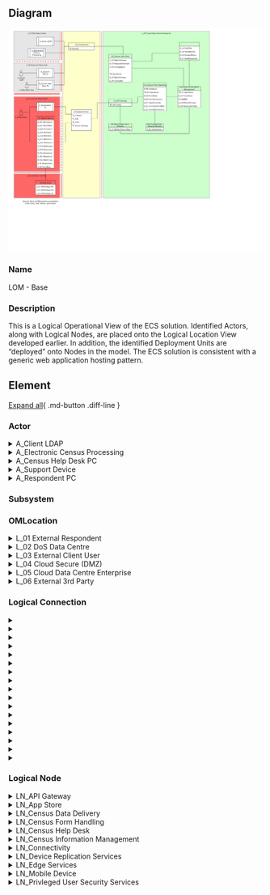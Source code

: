 
## Diagram

![LOM - Base](../img/lomview_S18vZHZqK9FO_r13-bc9lY_BJK24keC9.png)



### Name


LOM - Base


### Description


This is a Logical Operational View of the ECS solution. Identified Actors, along with Logical Nodes, are placed onto the Logical Location View developed earlier. In addition, the identified Deployment Units are “deployed” onto Nodes in the model. The ECS solution is consistent with a generic web application hosting pattern.


## Element

[Expand all](#){ .md-button .diff-line }


### Actor


    

<details markdown=1>
<summary markdown="span">A_Client LDAP</summary>

<table>
    <caption></caption>
    <thead>
        <tr>
            <th></th>
            <th></th>
        </tr>
    </thead>
    <tr>
        <td> <strong>Name</strong> </td>
        <td>A_Client LDAP</td>
    </tr>
    <tr>
        <td> <strong>Description</strong> </td>
        <td></td>
    </tr>
    <tr>
        <td> <strong>Type</strong> </td>
        <td>IT System</td>
    </tr>
    <tr>
        <td> <strong>Generic Group</strong> </td>
<td>
        
</td>
    </tr>
</table>


</details>


    

<details markdown=1>
<summary markdown="span">A_Electronic Census Processing</summary>

<table>
    <caption></caption>
    <thead>
        <tr>
            <th></th>
            <th></th>
        </tr>
    </thead>
    <tr>
        <td> <strong>Name</strong> </td>
        <td>A_Electronic Census Processing</td>
    </tr>
    <tr>
        <td> <strong>Description</strong> </td>
        <td></td>
    </tr>
    <tr>
        <td> <strong>Type</strong> </td>
        <td>IT System</td>
    </tr>
    <tr>
        <td> <strong>Generic Group</strong> </td>
<td>
        
</td>
    </tr>
</table>


</details>


    

<details markdown=1>
<summary markdown="span">A_Census Help Desk PC</summary>

<table>
    <caption></caption>
    <thead>
        <tr>
            <th></th>
            <th></th>
        </tr>
    </thead>
    <tr>
        <td> <strong>Name</strong> </td>
        <td>A_Census Help Desk PC</td>
    </tr>
    <tr>
        <td> <strong>Description</strong> </td>
        <td></td>
    </tr>
    <tr>
        <td> <strong>Type</strong> </td>
        <td>IT System</td>
    </tr>
    <tr>
        <td> <strong>Generic Group</strong> </td>
<td>
        
</td>
    </tr>
</table>


</details>


    

<details markdown=1>
<summary markdown="span">A_Support Device</summary>

<table>
    <caption></caption>
    <thead>
        <tr>
            <th></th>
            <th></th>
        </tr>
    </thead>
    <tr>
        <td> <strong>Name</strong> </td>
        <td>A_Support Device</td>
    </tr>
    <tr>
        <td> <strong>Description</strong> </td>
        <td>PC or mobile device used by help desk support person.  They are using the system via a browser, so no software to be deployed.

The browser accessed user interface - must meet the accessibility requirements including operation with JavaScript disabled and support for screen readers. ECS application running on the server generates all HTML pages displayed to the respondent and performs all field validation, business rule and mandatory question checks, and subsequent processing. The browser performs the pure presentation layer function, and thus every individual page transition requires interaction with the server.</td>
    </tr>
    <tr>
        <td> <strong>Type</strong> </td>
        <td>IT System</td>
    </tr>
    <tr>
        <td> <strong>Generic Group</strong> </td>
<td>
        
</td>
    </tr>
</table>


</details>


    

<details markdown=1>
<summary markdown="span">A_Respondent PC</summary>

<table>
    <caption></caption>
    <thead>
        <tr>
            <th></th>
            <th></th>
        </tr>
    </thead>
    <tr>
        <td> <strong>Name</strong> </td>
        <td>A_Respondent PC</td>
    </tr>
    <tr>
        <td> <strong>Description</strong> </td>
        <td>PC used by census respondent, in this case using a browser to access the centralized version of the application.</td>
    </tr>
    <tr>
        <td> <strong>Type</strong> </td>
        <td>IT System</td>
    </tr>
    <tr>
        <td> <strong>Generic Group</strong> </td>
<td>
        
</td>
    </tr>
</table>


</details>


    




### Subsystem





### OMLocation


    

<details markdown=1>
<summary markdown="span">L_01 External Respondent</summary>

<table>
    <caption></caption>
    <thead>
        <tr>
            <th></th>
            <th></th>
        </tr>
    </thead>
    <tr>
        <td> <strong>Name</strong> </td>
        <td>L_01 External Respondent</td>
    </tr>
    <tr>
        <td> <strong>Description</strong> </td>
        <td>L_External Respondent

Cardinality = 10,000,000</td>
    </tr>
</table>


</details>


    

<details markdown=1>
<summary markdown="span">L_02 DoS Data Centre</summary>

<table>
    <caption></caption>
    <thead>
        <tr>
            <th></th>
            <th></th>
        </tr>
    </thead>
    <tr>
        <td> <strong>Name</strong> </td>
        <td>L_02 DoS Data Centre</td>
    </tr>
    <tr>
        <td> <strong>Description</strong> </td>
        <td>L_External Client Data Centre

Cardinality = 1</td>
    </tr>
</table>


</details>


    

<details markdown=1>
<summary markdown="span">L_03 External Client User</summary>

<table>
    <caption></caption>
    <thead>
        <tr>
            <th></th>
            <th></th>
        </tr>
    </thead>
    <tr>
        <td> <strong>Name</strong> </td>
        <td>L_03 External Client User</td>
    </tr>
    <tr>
        <td> <strong>Description</strong> </td>
        <td>L_External Client User

Cardinality = 1</td>
    </tr>
</table>


</details>


    

<details markdown=1>
<summary markdown="span">L_04 Cloud Secure (DMZ)</summary>

<table>
    <caption></caption>
    <thead>
        <tr>
            <th></th>
            <th></th>
        </tr>
    </thead>
    <tr>
        <td> <strong>Name</strong> </td>
        <td>L_04 Cloud Secure (DMZ)</td>
    </tr>
    <tr>
        <td> <strong>Description</strong> </td>
        <td>L_Cloud Secure (DMZ)

Cardinality = 1</td>
    </tr>
</table>


</details>


    

<details markdown=1>
<summary markdown="span">L_05 Cloud Data Centre Enterprise</summary>

<table>
    <caption></caption>
    <thead>
        <tr>
            <th></th>
            <th></th>
        </tr>
    </thead>
    <tr>
        <td> <strong>Name</strong> </td>
        <td>L_05 Cloud Data Centre Enterprise</td>
    </tr>
    <tr>
        <td> <strong>Description</strong> </td>
        <td>L_Cloud Data Centre Enterprise

Cardinality = 1</td>
    </tr>
</table>


</details>


    

<details markdown=1>
<summary markdown="span">L_06 External 3rd Party</summary>

<table>
    <caption></caption>
    <thead>
        <tr>
            <th></th>
            <th></th>
        </tr>
    </thead>
    <tr>
        <td> <strong>Name</strong> </td>
        <td>L_06 External 3rd Party</td>
    </tr>
    <tr>
        <td> <strong>Description</strong> </td>
        <td>L_External 3rd Party

Cardinality = 3</td>
    </tr>
</table>


</details>


    




### Logical Connection


    

<details markdown=1>
<summary markdown="span"></summary>

<table>
    <caption></caption>
    <thead>
        <tr>
            <th></th>
            <th></th>
        </tr>
    </thead>
    <tr>
        <td> <strong>Name</strong> </td>
        <td></td>
    </tr>
    <tr>
        <td> <strong>Description</strong> </td>
        <td></td>
    </tr>
</table>


</details>


    

<details markdown=1>
<summary markdown="span"></summary>

<table>
    <caption></caption>
    <thead>
        <tr>
            <th></th>
            <th></th>
        </tr>
    </thead>
    <tr>
        <td> <strong>Name</strong> </td>
        <td></td>
    </tr>
    <tr>
        <td> <strong>Description</strong> </td>
        <td></td>
    </tr>
</table>


</details>


    

<details markdown=1>
<summary markdown="span"></summary>

<table>
    <caption></caption>
    <thead>
        <tr>
            <th></th>
            <th></th>
        </tr>
    </thead>
    <tr>
        <td> <strong>Name</strong> </td>
        <td></td>
    </tr>
    <tr>
        <td> <strong>Description</strong> </td>
        <td></td>
    </tr>
</table>


</details>


    

<details markdown=1>
<summary markdown="span"></summary>

<table>
    <caption></caption>
    <thead>
        <tr>
            <th></th>
            <th></th>
        </tr>
    </thead>
    <tr>
        <td> <strong>Name</strong> </td>
        <td></td>
    </tr>
    <tr>
        <td> <strong>Description</strong> </td>
        <td></td>
    </tr>
</table>


</details>


    

<details markdown=1>
<summary markdown="span"></summary>

<table>
    <caption></caption>
    <thead>
        <tr>
            <th></th>
            <th></th>
        </tr>
    </thead>
    <tr>
        <td> <strong>Name</strong> </td>
        <td></td>
    </tr>
    <tr>
        <td> <strong>Description</strong> </td>
        <td></td>
    </tr>
</table>


</details>


    

<details markdown=1>
<summary markdown="span"></summary>

<table>
    <caption></caption>
    <thead>
        <tr>
            <th></th>
            <th></th>
        </tr>
    </thead>
    <tr>
        <td> <strong>Name</strong> </td>
        <td></td>
    </tr>
    <tr>
        <td> <strong>Description</strong> </td>
        <td></td>
    </tr>
</table>


</details>


    

<details markdown=1>
<summary markdown="span"></summary>

<table>
    <caption></caption>
    <thead>
        <tr>
            <th></th>
            <th></th>
        </tr>
    </thead>
    <tr>
        <td> <strong>Name</strong> </td>
        <td></td>
    </tr>
    <tr>
        <td> <strong>Description</strong> </td>
        <td></td>
    </tr>
</table>


</details>


    

<details markdown=1>
<summary markdown="span"></summary>

<table>
    <caption></caption>
    <thead>
        <tr>
            <th></th>
            <th></th>
        </tr>
    </thead>
    <tr>
        <td> <strong>Name</strong> </td>
        <td></td>
    </tr>
    <tr>
        <td> <strong>Description</strong> </td>
        <td></td>
    </tr>
</table>


</details>


    

<details markdown=1>
<summary markdown="span"></summary>

<table>
    <caption></caption>
    <thead>
        <tr>
            <th></th>
            <th></th>
        </tr>
    </thead>
    <tr>
        <td> <strong>Name</strong> </td>
        <td></td>
    </tr>
    <tr>
        <td> <strong>Description</strong> </td>
        <td></td>
    </tr>
</table>


</details>


    

<details markdown=1>
<summary markdown="span"></summary>

<table>
    <caption></caption>
    <thead>
        <tr>
            <th></th>
            <th></th>
        </tr>
    </thead>
    <tr>
        <td> <strong>Name</strong> </td>
        <td></td>
    </tr>
    <tr>
        <td> <strong>Description</strong> </td>
        <td></td>
    </tr>
</table>


</details>


    

<details markdown=1>
<summary markdown="span"></summary>

<table>
    <caption></caption>
    <thead>
        <tr>
            <th></th>
            <th></th>
        </tr>
    </thead>
    <tr>
        <td> <strong>Name</strong> </td>
        <td></td>
    </tr>
    <tr>
        <td> <strong>Description</strong> </td>
        <td></td>
    </tr>
</table>


</details>


    

<details markdown=1>
<summary markdown="span"></summary>

<table>
    <caption></caption>
    <thead>
        <tr>
            <th></th>
            <th></th>
        </tr>
    </thead>
    <tr>
        <td> <strong>Name</strong> </td>
        <td></td>
    </tr>
    <tr>
        <td> <strong>Description</strong> </td>
        <td></td>
    </tr>
</table>


</details>


    

<details markdown=1>
<summary markdown="span"></summary>

<table>
    <caption></caption>
    <thead>
        <tr>
            <th></th>
            <th></th>
        </tr>
    </thead>
    <tr>
        <td> <strong>Name</strong> </td>
        <td></td>
    </tr>
    <tr>
        <td> <strong>Description</strong> </td>
        <td></td>
    </tr>
</table>


</details>


    

<details markdown=1>
<summary markdown="span"></summary>

<table>
    <caption></caption>
    <thead>
        <tr>
            <th></th>
            <th></th>
        </tr>
    </thead>
    <tr>
        <td> <strong>Name</strong> </td>
        <td></td>
    </tr>
    <tr>
        <td> <strong>Description</strong> </td>
        <td></td>
    </tr>
</table>


</details>


    

<details markdown=1>
<summary markdown="span"></summary>

<table>
    <caption></caption>
    <thead>
        <tr>
            <th></th>
            <th></th>
        </tr>
    </thead>
    <tr>
        <td> <strong>Name</strong> </td>
        <td></td>
    </tr>
    <tr>
        <td> <strong>Description</strong> </td>
        <td></td>
    </tr>
</table>


</details>


    

<details markdown=1>
<summary markdown="span"></summary>

<table>
    <caption></caption>
    <thead>
        <tr>
            <th></th>
            <th></th>
        </tr>
    </thead>
    <tr>
        <td> <strong>Name</strong> </td>
        <td></td>
    </tr>
    <tr>
        <td> <strong>Description</strong> </td>
        <td></td>
    </tr>
</table>


</details>


    

<details markdown=1>
<summary markdown="span"></summary>

<table>
    <caption></caption>
    <thead>
        <tr>
            <th></th>
            <th></th>
        </tr>
    </thead>
    <tr>
        <td> <strong>Name</strong> </td>
        <td></td>
    </tr>
    <tr>
        <td> <strong>Description</strong> </td>
        <td></td>
    </tr>
</table>


</details>


    



### Logical Node


    

<details markdown=1>
<summary markdown="span">LN_API Gateway</summary>

<table>
    <caption></caption>
    <thead>
        <tr>
            <th></th>
            <th></th>
        </tr>
    </thead>
    <tr>
        <td> <strong>Name</strong> </td>
        <td>LN_API Gateway</td>
    </tr>
    <tr>
        <td> <strong>Description</strong> </td>
        <td></td>
    </tr>
    <tr>
        <td> <strong>Type</strong> </td>
        <td></td>
    </tr>
    <tr>
        <td> <strong>Primary Capability</strong> </td>
        <td>
            
        </td>
    </tr>
    <tr>
        <td> <strong>Implementation</strong> </td>
        <td>
            
                <div><a href="https://www.ibm.com/cloud/api-connect">IBM API Connect</a></div>
            
        </td>
    </tr>
    <tr>
        <td> <strong>Architectural Decision</strong> </td>
        <td>
            
        </td>
    </tr>
    <tr>
        <td> <strong>Non Functional Requirement</strong> </td>
        <td>
            
        </td>
    </tr>
    <tr>
        <td> <strong>Generic Group</strong> </td>
        <td></td>
    </tr>
    <tr>
        <td> <strong>Sub-level Diagram</strong> </td>
        <td></td>
    </tr>
    <tr>
        <td> <strong>Related Diagrams</strong> </td>
        <td>
            
                <div><a href="../../Logical Operational View/lomview_S18vZHZqK9FO_r13-bc9lY_BJK24keC9">LOM - Base</a></div>
            
                <div><a href="../../Logical Operational View/lomview_SJ4GogkCd_r13-bc9lY_BJK24keC9">LOM Base - new</a></div>
            
                <div><a href="../../Prescribed Operational Model/pomview_ryoKWHbcF9Yd_r13-bc9lY_BJK24keC9">POM - Base</a></div>
            
        </td>
    </tr>
    <tr>
        <td> <strong>Related Elements</strong> </td>
        <td>
            
                <div>PN_Gateway</div>
                
                    
                    <li><a href="../../Prescribed Operational Model/pomview_ryoKWHbcF9Yd_r13-bc9lY_BJK24keC9">POM - Base</a></li>
                    
                
            
                <div>L_05 Cloud Data Centre Enterprise</div>
                
                    
                    <li><a href="../../Logical Operational View/lomview_S18vZHZqK9FO_r13-bc9lY_BJK24keC9">LOM - Base</a></li>
                    
                    <li><a href="../../Logical Operational View/lomview_SJ4GogkCd_r13-bc9lY_BJK24keC9">LOM Base - new</a></li>
                    
                
            
            
                <div>TE_API Access</div>
                
                    
                    <li><div><a href="../../Prescribed Operational Model/pomview_ryoKWHbcF9Yd_r13-bc9lY_BJK24keC9">POM - Base</a></div></li>
                    
                    <li><div><a href="../../Logical Operational View/lomview_S18vZHZqK9FO_r13-bc9lY_BJK24keC9">LOM - Base</a></div></li>
                    
                    <li><div><a href="../../Logical Operational View/lomview_SJ4GogkCd_r13-bc9lY_BJK24keC9">LOM Base - new</a></div></li>
                    
                    <li><div><a href="../../Sequence View/cmdynamicview_rknuMrZcFqKO_r13-bc9lY_BJK24keC9">SD - UC_01 Logon</a></div></li>
                    
                    <li><div><a href="../../Static View/cmstaticview_2VSZD2lD7RK_r13-bc9lY_BJK24keC9">ECS Static View</a></div></li>
                    
                
            
        </td>
    </tr>
</table>


</details>


    

<details markdown=1>
<summary markdown="span">LN_App Store</summary>

<table>
    <caption></caption>
    <thead>
        <tr>
            <th></th>
            <th></th>
        </tr>
    </thead>
    <tr>
        <td> <strong>Name</strong> </td>
        <td>LN_App Store</td>
    </tr>
    <tr>
        <td> <strong>Description</strong> </td>
        <td></td>
    </tr>
    <tr>
        <td> <strong>Type</strong> </td>
        <td></td>
    </tr>
    <tr>
        <td> <strong>Primary Capability</strong> </td>
        <td>
            
        </td>
    </tr>
    <tr>
        <td> <strong>Implementation</strong> </td>
        <td>
            
                <div><a href="">ECS Solution</a></div>
            
                <div><a href="https://www.sqlite.org/index.html">SQLite</a></div>
            
                <div><a href="">Android</a></div>
            
                <div><a href="">IOS</a></div>
            
                <div><a href="">Windows</a></div>
            
                <div><a href="https://developers.google.com/maps/documentation/geolocation/overview">Google Maps API</a></div>
            
        </td>
    </tr>
    <tr>
        <td> <strong>Architectural Decision</strong> </td>
        <td>
            
        </td>
    </tr>
    <tr>
        <td> <strong>Non Functional Requirement</strong> </td>
        <td>
            
        </td>
    </tr>
    <tr>
        <td> <strong>Generic Group</strong> </td>
        <td></td>
    </tr>
    <tr>
        <td> <strong>Sub-level Diagram</strong> </td>
        <td></td>
    </tr>
    <tr>
        <td> <strong>Related Diagrams</strong> </td>
        <td>
            
                <div><a href="../../Logical Operational View/lomview_S18vZHZqK9FO_r13-bc9lY_BJK24keC9">LOM - Base</a></div>
            
                <div><a href="../../Logical Operational View/lomview_SJ4GogkCd_r13-bc9lY_BJK24keC9">LOM Base - new</a></div>
            
        </td>
    </tr>
    <tr>
        <td> <strong>Related Elements</strong> </td>
        <td>
            
                <div>L_06 External 3rd Party</div>
                
                    
                    <li><a href="../../Logical Operational View/lomview_S18vZHZqK9FO_r13-bc9lY_BJK24keC9">LOM - Base</a></li>
                    
                    <li><a href="../../Logical Operational View/lomview_SJ4GogkCd_r13-bc9lY_BJK24keC9">LOM Base - new</a></li>
                    
                
            
            
                <div>I_01b MobileApp (IOS)</div>
                
                    
                    <li><div><a href="../../Logical Operational View/lomview_S18vZHZqK9FO_r13-bc9lY_BJK24keC9">LOM - Base</a></div></li>
                    
                    <li><div><a href="../../Logical Operational View/lomview_SJ4GogkCd_r13-bc9lY_BJK24keC9">LOM Base - new</a></div></li>
                    
                    <li><div><a href="../../Sequence View/cmdynamicview_rknuMrZcFqKO_r13-bc9lY_BJK24keC9">SD - UC_01 Logon</a></div></li>
                    
                    <li><div><a href="../../Static View/cmstaticview_2VSZD2lD7RK_r13-bc9lY_BJK24keC9">ECS Static View</a></div></li>
                    
                
            
                <div>I_01a MobileApp (Android)</div>
                
                    
                    <li><div><a href="../../Logical Operational View/lomview_S18vZHZqK9FO_r13-bc9lY_BJK24keC9">LOM - Base</a></div></li>
                    
                    <li><div><a href="../../Logical Operational View/lomview_SJ4GogkCd_r13-bc9lY_BJK24keC9">LOM Base - new</a></div></li>
                    
                    <li><div><a href="../../Sequence View/cmdynamicview_rknuMrZcFqKO_r13-bc9lY_BJK24keC9">SD - UC_01 Logon</a></div></li>
                    
                    <li><div><a href="../../Static View/cmstaticview_2VSZD2lD7RK_r13-bc9lY_BJK24keC9">ECS Static View</a></div></li>
                    
                
            
                <div>I_01c MobileApp (Windows)</div>
                
                    
                    <li><div><a href="../../Logical Operational View/lomview_S18vZHZqK9FO_r13-bc9lY_BJK24keC9">LOM - Base</a></div></li>
                    
                    <li><div><a href="../../Logical Operational View/lomview_SJ4GogkCd_r13-bc9lY_BJK24keC9">LOM Base - new</a></div></li>
                    
                    <li><div><a href="../../Sequence View/cmdynamicview_rknuMrZcFqKO_r13-bc9lY_BJK24keC9">SD - UC_01 Logon</a></div></li>
                    
                    <li><div><a href="../../Static View/cmstaticview_2VSZD2lD7RK_r13-bc9lY_BJK24keC9">ECS Static View</a></div></li>
                    
                
            
        </td>
    </tr>
</table>


</details>


    

<details markdown=1>
<summary markdown="span">LN_Census Data Delivery</summary>

<table>
    <caption></caption>
    <thead>
        <tr>
            <th></th>
            <th></th>
        </tr>
    </thead>
    <tr>
        <td> <strong>Name</strong> </td>
        <td>LN_Census Data Delivery</td>
    </tr>
    <tr>
        <td> <strong>Description</strong> </td>
        <td></td>
    </tr>
    <tr>
        <td> <strong>Type</strong> </td>
        <td></td>
    </tr>
    <tr>
        <td> <strong>Primary Capability</strong> </td>
        <td>
            
        </td>
    </tr>
    <tr>
        <td> <strong>Implementation</strong> </td>
        <td>
            
        </td>
    </tr>
    <tr>
        <td> <strong>Architectural Decision</strong> </td>
        <td>
            
        </td>
    </tr>
    <tr>
        <td> <strong>Non Functional Requirement</strong> </td>
        <td>
            
        </td>
    </tr>
    <tr>
        <td> <strong>Generic Group</strong> </td>
        <td></td>
    </tr>
    <tr>
        <td> <strong>Sub-level Diagram</strong> </td>
        <td></td>
    </tr>
    <tr>
        <td> <strong>Related Diagrams</strong> </td>
        <td>
            
                <div><a href="../../Logical Operational View/lomview_S18vZHZqK9FO_r13-bc9lY_BJK24keC9">LOM - Base</a></div>
            
                <div><a href="../../Logical Operational View/lomview_SJ4GogkCd_r13-bc9lY_BJK24keC9">LOM Base - new</a></div>
            
                <div><a href="../../Prescribed Operational Model/pomview_ryoKWHbcF9Yd_r13-bc9lY_BJK24keC9">POM - Base</a></div>
            
        </td>
    </tr>
    <tr>
        <td> <strong>Related Elements</strong> </td>
        <td>
            
                <div>PN_Messaging</div>
                
                    
                    <li><a href="../../Prescribed Operational Model/pomview_ryoKWHbcF9Yd_r13-bc9lY_BJK24keC9">POM - Base</a></li>
                    
                
            
                <div>L_05 Cloud Data Centre Enterprise</div>
                
                    
                    <li><a href="../../Logical Operational View/lomview_S18vZHZqK9FO_r13-bc9lY_BJK24keC9">LOM - Base</a></li>
                    
                    <li><a href="../../Logical Operational View/lomview_SJ4GogkCd_r13-bc9lY_BJK24keC9">LOM Base - new</a></li>
                    
                
            
            
                <div>E_17 SendRespondentData</div>
                
                    
                    <li><div><a href="../../Prescribed Operational Model/pomview_ryoKWHbcF9Yd_r13-bc9lY_BJK24keC9">POM - Base</a></div></li>
                    
                    <li><div><a href="../../Logical Operational View/lomview_S18vZHZqK9FO_r13-bc9lY_BJK24keC9">LOM - Base</a></div></li>
                    
                    <li><div><a href="../../Logical Operational View/lomview_SJ4GogkCd_r13-bc9lY_BJK24keC9">LOM Base - new</a></div></li>
                    
                    <li><div><a href="../../Static View/cmstaticview_2VSZD2lD7RK_r13-bc9lY_BJK24keC9">ECS Static View</a></div></li>
                    
                
            
                <div>E_20 ForwardProxy</div>
                
            
                <div>E_18 SendMgtInfo</div>
                
                    
                    <li><div><a href="../../Prescribed Operational Model/pomview_ryoKWHbcF9Yd_r13-bc9lY_BJK24keC9">POM - Base</a></div></li>
                    
                    <li><div><a href="../../Logical Operational View/lomview_S18vZHZqK9FO_r13-bc9lY_BJK24keC9">LOM - Base</a></div></li>
                    
                    <li><div><a href="../../Logical Operational View/lomview_SJ4GogkCd_r13-bc9lY_BJK24keC9">LOM Base - new</a></div></li>
                    
                    <li><div><a href="../../Static View/cmstaticview_2VSZD2lD7RK_r13-bc9lY_BJK24keC9">ECS Static View</a></div></li>
                    
                
            
                <div>E_19 PullECNs</div>
                
                    
                    <li><div><a href="../../Prescribed Operational Model/pomview_ryoKWHbcF9Yd_r13-bc9lY_BJK24keC9">POM - Base</a></div></li>
                    
                    <li><div><a href="../../Logical Operational View/lomview_S18vZHZqK9FO_r13-bc9lY_BJK24keC9">LOM - Base</a></div></li>
                    
                    <li><div><a href="../../Logical Operational View/lomview_SJ4GogkCd_r13-bc9lY_BJK24keC9">LOM Base - new</a></div></li>
                    
                    <li><div><a href="../../Static View/cmstaticview_2VSZD2lD7RK_r13-bc9lY_BJK24keC9">ECS Static View</a></div></li>
                    
                
            
        </td>
    </tr>
</table>


</details>


    

<details markdown=1>
<summary markdown="span">LN_Census Form Handling</summary>

<table>
    <caption></caption>
    <thead>
        <tr>
            <th></th>
            <th></th>
        </tr>
    </thead>
    <tr>
        <td> <strong>Name</strong> </td>
        <td>LN_Census Form Handling</td>
    </tr>
    <tr>
        <td> <strong>Description</strong> </td>
        <td></td>
    </tr>
    <tr>
        <td> <strong>Type</strong> </td>
        <td></td>
    </tr>
    <tr>
        <td> <strong>Primary Capability</strong> </td>
        <td>
            
        </td>
    </tr>
    <tr>
        <td> <strong>Implementation</strong> </td>
        <td>
            
                <div><a href="https://httpd.apache.org/">Apache http Server</a></div>
            
                <div><a href="https://cloud.ibm.com/developer/appservice/create-app?starterKit=687d91f2-ba5c-3914-8da5-57876c1f772a&defaultLanguage=undefined">Java Liberty App</a></div>
            
                <div><a href="https://tomcat.apache.org/">Apache Tomcat</a></div>
            
                <div><a href="https://cloud.ibm.com/catalog/content/.::1-b9f20fe3-baac-459b-b047-cb4ae9eb46f2-global">WebSphere Application Server for VSI</a></div>
            
        </td>
    </tr>
    <tr>
        <td> <strong>Architectural Decision</strong> </td>
        <td>
            
        </td>
    </tr>
    <tr>
        <td> <strong>Non Functional Requirement</strong> </td>
        <td>
            
        </td>
    </tr>
    <tr>
        <td> <strong>Generic Group</strong> </td>
        <td></td>
    </tr>
    <tr>
        <td> <strong>Sub-level Diagram</strong> </td>
        <td></td>
    </tr>
    <tr>
        <td> <strong>Related Diagrams</strong> </td>
        <td>
            
                <div><a href="../../Logical Operational View/lomview_S18vZHZqK9FO_r13-bc9lY_BJK24keC9">LOM - Base</a></div>
            
                <div><a href="../../Logical Operational View/lomview_SJ4GogkCd_r13-bc9lY_BJK24keC9">LOM Base - new</a></div>
            
                <div><a href="../../Prescribed Operational Model/pomview_ryoKWHbcF9Yd_r13-bc9lY_BJK24keC9">POM - Base</a></div>
            
        </td>
    </tr>
    <tr>
        <td> <strong>Related Elements</strong> </td>
        <td>
            
                <div>PN_App_Microservices</div>
                
                    
                    <li><a href="../../Prescribed Operational Model/pomview_ryoKWHbcF9Yd_r13-bc9lY_BJK24keC9">POM - Base</a></li>
                    
                
            
                <div>L_05 Cloud Data Centre Enterprise</div>
                
                    
                    <li><a href="../../Logical Operational View/lomview_S18vZHZqK9FO_r13-bc9lY_BJK24keC9">LOM - Base</a></li>
                    
                    <li><a href="../../Logical Operational View/lomview_SJ4GogkCd_r13-bc9lY_BJK24keC9">LOM Base - new</a></li>
                    
                
            
            
                <div>E_10 FormDefinitionController</div>
                
                    
                    <li><div><a href="../../Prescribed Operational Model/pomview_ryoKWHbcF9Yd_r13-bc9lY_BJK24keC9">POM - Base</a></div></li>
                    
                    <li><div><a href="../../Logical Operational View/lomview_S18vZHZqK9FO_r13-bc9lY_BJK24keC9">LOM - Base</a></div></li>
                    
                    <li><div><a href="../../Logical Operational View/lomview_SJ4GogkCd_r13-bc9lY_BJK24keC9">LOM Base - new</a></div></li>
                    
                    <li><div><a href="../../Sequence View/cmdynamicview_rknuMrZcFqKO_r13-bc9lY_BJK24keC9">SD - UC_01 Logon</a></div></li>
                    
                    <li><div><a href="../../Services View/aodservices_2SjGFR5cKyw_r13-bc9lY_BJK24keC9">ECS Services</a></div></li>
                    
                
            
                <div>E_05 FormHandlingWebServer</div>
                
                    
                    <li><div><a href="../../Prescribed Operational Model/pomview_ryoKWHbcF9Yd_r13-bc9lY_BJK24keC9">POM - Base</a></div></li>
                    
                    <li><div><a href="../../Logical Operational View/lomview_S18vZHZqK9FO_r13-bc9lY_BJK24keC9">LOM - Base</a></div></li>
                    
                    <li><div><a href="../../Logical Operational View/lomview_SJ4GogkCd_r13-bc9lY_BJK24keC9">LOM Base - new</a></div></li>
                    
                    <li><div><a href="../../Sequence View/cmdynamicview_rknuMrZcFqKO_r13-bc9lY_BJK24keC9">SD - UC_01 Logon</a></div></li>
                    
                    <li><div><a href="../../Static View/cmstaticview_2VSZD2lD7RK_r13-bc9lY_BJK24keC9">ECS Static View</a></div></li>
                    
                
            
                <div>E_07 ViewController</div>
                
                    
                    <li><div><a href="../../Prescribed Operational Model/pomview_ryoKWHbcF9Yd_r13-bc9lY_BJK24keC9">POM - Base</a></div></li>
                    
                    <li><div><a href="../../Logical Operational View/lomview_S18vZHZqK9FO_r13-bc9lY_BJK24keC9">LOM - Base</a></div></li>
                    
                    <li><div><a href="../../Logical Operational View/lomview_SJ4GogkCd_r13-bc9lY_BJK24keC9">LOM Base - new</a></div></li>
                    
                    <li><div><a href="../../Sequence View/cmdynamicview_rknuMrZcFqKO_r13-bc9lY_BJK24keC9">SD - UC_01 Logon</a></div></li>
                    
                    <li><div><a href="../../Static View/cmstaticview_2VSZD2lD7RK_r13-bc9lY_BJK24keC9">ECS Static View</a></div></li>
                    
                
            
                <div>E_09 FormSubmission</div>
                
                    
                    <li><div><a href="../../Prescribed Operational Model/pomview_ryoKWHbcF9Yd_r13-bc9lY_BJK24keC9">POM - Base</a></div></li>
                    
                    <li><div><a href="../../Logical Operational View/lomview_S18vZHZqK9FO_r13-bc9lY_BJK24keC9">LOM - Base</a></div></li>
                    
                    <li><div><a href="../../Logical Operational View/lomview_SJ4GogkCd_r13-bc9lY_BJK24keC9">LOM Base - new</a></div></li>
                    
                    <li><div><a href="../../Static View/cmstaticview_2VSZD2lD7RK_r13-bc9lY_BJK24keC9">ECS Static View</a></div></li>
                    
                    <li><div><a href="../../Services View/aodservices_2SjGFR5cKyw_r13-bc9lY_BJK24keC9">ECS Services</a></div></li>
                    
                
            
                <div>D_03 FormData</div>
                
                    
                    <li><div><a href="../../Prescribed Operational Model/pomview_ryoKWHbcF9Yd_r13-bc9lY_BJK24keC9">POM - Base</a></div></li>
                    
                    <li><div><a href="../../Logical Operational View/lomview_S18vZHZqK9FO_r13-bc9lY_BJK24keC9">LOM - Base</a></div></li>
                    
                    <li><div><a href="../../Logical Operational View/lomview_SJ4GogkCd_r13-bc9lY_BJK24keC9">LOM Base - new</a></div></li>
                    
                    <li><div><a href="../../Sequence View/cmdynamicview_rknuMrZcFqKO_r13-bc9lY_BJK24keC9">SD - UC_01 Logon</a></div></li>
                    
                    <li><div><a href="../../Static View/cmstaticview_2VSZD2lD7RK_r13-bc9lY_BJK24keC9">ECS Static View</a></div></li>
                    
                    <li><div><a href="../../Services View/aodservices_2SjGFR5cKyw_r13-bc9lY_BJK24keC9">ECS Services</a></div></li>
                    
                
            
                <div>TE_04 App Server</div>
                
                    
                    <li><div><a href="../../Prescribed Operational Model/pomview_ryoKWHbcF9Yd_r13-bc9lY_BJK24keC9">POM - Base</a></div></li>
                    
                    <li><div><a href="../../Logical Operational View/lomview_S18vZHZqK9FO_r13-bc9lY_BJK24keC9">LOM - Base</a></div></li>
                    
                    <li><div><a href="../../Logical Operational View/lomview_SJ4GogkCd_r13-bc9lY_BJK24keC9">LOM Base - new</a></div></li>
                    
                    <li><div><a href="../../Static View/cmstaticview_2VSZD2lD7RK_r13-bc9lY_BJK24keC9">ECS Static View</a></div></li>
                    
                
            
                <div>E_08 Validation</div>
                
                    
                    <li><div><a href="../../Prescribed Operational Model/pomview_ryoKWHbcF9Yd_r13-bc9lY_BJK24keC9">POM - Base</a></div></li>
                    
                    <li><div><a href="../../Logical Operational View/lomview_S18vZHZqK9FO_r13-bc9lY_BJK24keC9">LOM - Base</a></div></li>
                    
                    <li><div><a href="../../Logical Operational View/lomview_SJ4GogkCd_r13-bc9lY_BJK24keC9">LOM Base - new</a></div></li>
                    
                    <li><div><a href="../../Static View/cmstaticview_2VSZD2lD7RK_r13-bc9lY_BJK24keC9">ECS Static View</a></div></li>
                    
                
            
        </td>
    </tr>
</table>


</details>


    

<details markdown=1>
<summary markdown="span">LN_Census Help Desk</summary>

<table>
    <caption></caption>
    <thead>
        <tr>
            <th></th>
            <th></th>
        </tr>
    </thead>
    <tr>
        <td> <strong>Name</strong> </td>
        <td>LN_Census Help Desk</td>
    </tr>
    <tr>
        <td> <strong>Description</strong> </td>
        <td></td>
    </tr>
    <tr>
        <td> <strong>Type</strong> </td>
        <td></td>
    </tr>
    <tr>
        <td> <strong>Primary Capability</strong> </td>
        <td>
            
        </td>
    </tr>
    <tr>
        <td> <strong>Implementation</strong> </td>
        <td>
            
                <div><a href="">ECS Solution</a></div>
            
                <div><a href="https://cloud.ibm.com/developer/appservice/create-app?starterKit=687d91f2-ba5c-3914-8da5-57876c1f772a&defaultLanguage=undefined">Java Liberty App</a></div>
            
                <div><a href="https://tomcat.apache.org/">Apache Tomcat</a></div>
            
        </td>
    </tr>
    <tr>
        <td> <strong>Architectural Decision</strong> </td>
        <td>
            
        </td>
    </tr>
    <tr>
        <td> <strong>Non Functional Requirement</strong> </td>
        <td>
            
        </td>
    </tr>
    <tr>
        <td> <strong>Generic Group</strong> </td>
        <td></td>
    </tr>
    <tr>
        <td> <strong>Sub-level Diagram</strong> </td>
        <td></td>
    </tr>
    <tr>
        <td> <strong>Related Diagrams</strong> </td>
        <td>
            
                <div><a href="../../Logical Operational View/lomview_S18vZHZqK9FO_r13-bc9lY_BJK24keC9">LOM - Base</a></div>
            
                <div><a href="../../Logical Operational View/lomview_SJ4GogkCd_r13-bc9lY_BJK24keC9">LOM Base - new</a></div>
            
                <div><a href="../../Prescribed Operational Model/pomview_ryoKWHbcF9Yd_r13-bc9lY_BJK24keC9">POM - Base</a></div>
            
        </td>
    </tr>
    <tr>
        <td> <strong>Related Elements</strong> </td>
        <td>
            
                <div>PN_Census Help Desk</div>
                
                    
                    <li><a href="../../Prescribed Operational Model/pomview_ryoKWHbcF9Yd_r13-bc9lY_BJK24keC9">POM - Base</a></li>
                    
                
            
                <div>L_05 Cloud Data Centre Enterprise</div>
                
                    
                    <li><a href="../../Logical Operational View/lomview_S18vZHZqK9FO_r13-bc9lY_BJK24keC9">LOM - Base</a></li>
                    
                    <li><a href="../../Logical Operational View/lomview_SJ4GogkCd_r13-bc9lY_BJK24keC9">LOM Base - new</a></li>
                    
                
            
            
                <div>E_24 ConfigMgr</div>
                
                    
                    <li><div><a href="../../Prescribed Operational Model/pomview_ryoKWHbcF9Yd_r13-bc9lY_BJK24keC9">POM - Base</a></div></li>
                    
                    <li><div><a href="../../Logical Operational View/lomview_S18vZHZqK9FO_r13-bc9lY_BJK24keC9">LOM - Base</a></div></li>
                    
                    <li><div><a href="../../Logical Operational View/lomview_SJ4GogkCd_r13-bc9lY_BJK24keC9">LOM Base - new</a></div></li>
                    
                    <li><div><a href="../../Static View/cmstaticview_2VSZD2lD7RK_r13-bc9lY_BJK24keC9">ECS Static View</a></div></li>
                    
                
            
                <div>E_23 MgtInfoViewer</div>
                
                    
                    <li><div><a href="../../Prescribed Operational Model/pomview_ryoKWHbcF9Yd_r13-bc9lY_BJK24keC9">POM - Base</a></div></li>
                    
                    <li><div><a href="../../Logical Operational View/lomview_S18vZHZqK9FO_r13-bc9lY_BJK24keC9">LOM - Base</a></div></li>
                    
                    <li><div><a href="../../Logical Operational View/lomview_SJ4GogkCd_r13-bc9lY_BJK24keC9">LOM Base - new</a></div></li>
                    
                    <li><div><a href="../../Static View/cmstaticview_2VSZD2lD7RK_r13-bc9lY_BJK24keC9">ECS Static View</a></div></li>
                    
                
            
                <div>TE_App Server</div>
                
                    
                    <li><div><a href="../../Prescribed Operational Model/pomview_ryoKWHbcF9Yd_r13-bc9lY_BJK24keC9">POM - Base</a></div></li>
                    
                    <li><div><a href="../../Logical Operational View/lomview_S18vZHZqK9FO_r13-bc9lY_BJK24keC9">LOM - Base</a></div></li>
                    
                    <li><div><a href="../../Logical Operational View/lomview_SJ4GogkCd_r13-bc9lY_BJK24keC9">LOM Base - new</a></div></li>
                    
                    <li><div><a href="../../Static View/cmstaticview_2VSZD2lD7RK_r13-bc9lY_BJK24keC9">ECS Static View</a></div></li>
                    
                
            
                <div>U_03 RespondentViewer</div>
                
                    
                    <li><div><a href="../../Prescribed Operational Model/pomview_ryoKWHbcF9Yd_r13-bc9lY_BJK24keC9">POM - Base</a></div></li>
                    
                    <li><div><a href="../../Logical Operational View/lomview_S18vZHZqK9FO_r13-bc9lY_BJK24keC9">LOM - Base</a></div></li>
                    
                    <li><div><a href="../../Logical Operational View/lomview_SJ4GogkCd_r13-bc9lY_BJK24keC9">LOM Base - new</a></div></li>
                    
                    <li><div><a href="../../Static View/cmstaticview_2VSZD2lD7RK_r13-bc9lY_BJK24keC9">ECS Static View</a></div></li>
                    
                
            
                <div>U_05 ConfigMgrUI</div>
                
                    
                    <li><div><a href="../../Prescribed Operational Model/pomview_ryoKWHbcF9Yd_r13-bc9lY_BJK24keC9">POM - Base</a></div></li>
                    
                    <li><div><a href="../../Logical Operational View/lomview_S18vZHZqK9FO_r13-bc9lY_BJK24keC9">LOM - Base</a></div></li>
                    
                    <li><div><a href="../../Logical Operational View/lomview_SJ4GogkCd_r13-bc9lY_BJK24keC9">LOM Base - new</a></div></li>
                    
                    <li><div><a href="../../Static View/cmstaticview_2VSZD2lD7RK_r13-bc9lY_BJK24keC9">ECS Static View</a></div></li>
                    
                
            
                <div>E_22 RespondentViewer</div>
                
                    
                    <li><div><a href="../../Prescribed Operational Model/pomview_ryoKWHbcF9Yd_r13-bc9lY_BJK24keC9">POM - Base</a></div></li>
                    
                    <li><div><a href="../../Logical Operational View/lomview_S18vZHZqK9FO_r13-bc9lY_BJK24keC9">LOM - Base</a></div></li>
                    
                    <li><div><a href="../../Logical Operational View/lomview_SJ4GogkCd_r13-bc9lY_BJK24keC9">LOM Base - new</a></div></li>
                    
                    <li><div><a href="../../Static View/cmstaticview_2VSZD2lD7RK_r13-bc9lY_BJK24keC9">ECS Static View</a></div></li>
                    
                
            
                <div>U_04 MgtInfoViewer</div>
                
                    
                    <li><div><a href="../../Prescribed Operational Model/pomview_ryoKWHbcF9Yd_r13-bc9lY_BJK24keC9">POM - Base</a></div></li>
                    
                    <li><div><a href="../../Logical Operational View/lomview_S18vZHZqK9FO_r13-bc9lY_BJK24keC9">LOM - Base</a></div></li>
                    
                    <li><div><a href="../../Logical Operational View/lomview_SJ4GogkCd_r13-bc9lY_BJK24keC9">LOM Base - new</a></div></li>
                    
                    <li><div><a href="../../Sequence View/cmdynamicview_rknuMrZcFqKO_r13-bc9lY_BJK24keC9">SD - UC_01 Logon</a></div></li>
                    
                    <li><div><a href="../../Static View/cmstaticview_2VSZD2lD7RK_r13-bc9lY_BJK24keC9">ECS Static View</a></div></li>
                    
                
            
        </td>
    </tr>
</table>


</details>


    

<details markdown=1>
<summary markdown="span">LN_Census Information Management</summary>

<table>
    <caption></caption>
    <thead>
        <tr>
            <th></th>
            <th></th>
        </tr>
    </thead>
    <tr>
        <td> <strong>Name</strong> </td>
        <td>LN_Census Information Management</td>
    </tr>
    <tr>
        <td> <strong>Description</strong> </td>
        <td></td>
    </tr>
    <tr>
        <td> <strong>Type</strong> </td>
        <td></td>
    </tr>
    <tr>
        <td> <strong>Primary Capability</strong> </td>
        <td>
            
        </td>
    </tr>
    <tr>
        <td> <strong>Implementation</strong> </td>
        <td>
            
                <div><a href="">ECS Solution</a></div>
            
                <div><a href="https://cloud.ibm.com/developer/appservice/create-app?starterKit=687d91f2-ba5c-3914-8da5-57876c1f772a&defaultLanguage=undefined">Java Liberty App</a></div>
            
                <div><a href="https://tomcat.apache.org/">Apache Tomcat</a></div>
            
                <div><a href="https://cloud.ibm.com/catalog/content/.::1-b9f20fe3-baac-459b-b047-cb4ae9eb46f2-global">WebSphere Application Server for VSI</a></div>
            
                <div><a href="">MongoDB</a></div>
            
                <div><a href="https://cloud.ibm.com/catalog/services/db2">Db2</a></div>
            
                <div><a href="https://cloud.ibm.com/databases/databases-for-postgresql/create">Databases for PostgreSQL</a></div>
            
        </td>
    </tr>
    <tr>
        <td> <strong>Architectural Decision</strong> </td>
        <td>
            
        </td>
    </tr>
    <tr>
        <td> <strong>Non Functional Requirement</strong> </td>
        <td>
            
        </td>
    </tr>
    <tr>
        <td> <strong>Generic Group</strong> </td>
        <td></td>
    </tr>
    <tr>
        <td> <strong>Sub-level Diagram</strong> </td>
        <td></td>
    </tr>
    <tr>
        <td> <strong>Related Diagrams</strong> </td>
        <td>
            
                <div><a href="../../Logical Operational View/lomview_S18vZHZqK9FO_r13-bc9lY_BJK24keC9">LOM - Base</a></div>
            
                <div><a href="../../Logical Operational View/lomview_SJ4GogkCd_r13-bc9lY_BJK24keC9">LOM Base - new</a></div>
            
                <div><a href="../../Prescribed Operational Model/pomview_ryoKWHbcF9Yd_r13-bc9lY_BJK24keC9">POM - Base</a></div>
            
        </td>
    </tr>
    <tr>
        <td> <strong>Related Elements</strong> </td>
        <td>
            
                <div>PN_Database Services</div>
                
                    
                    <li><a href="../../Prescribed Operational Model/pomview_ryoKWHbcF9Yd_r13-bc9lY_BJK24keC9">POM - Base</a></li>
                    
                
            
                <div>L_05 Cloud Data Centre Enterprise</div>
                
                    
                    <li><a href="../../Logical Operational View/lomview_S18vZHZqK9FO_r13-bc9lY_BJK24keC9">LOM - Base</a></li>
                    
                    <li><a href="../../Logical Operational View/lomview_SJ4GogkCd_r13-bc9lY_BJK24keC9">LOM Base - new</a></li>
                    
                
            
            
                <div>D_04 RespondentData</div>
                
                    
                    <li><div><a href="../../Prescribed Operational Model/pomview_ryoKWHbcF9Yd_r13-bc9lY_BJK24keC9">POM - Base</a></div></li>
                    
                    <li><div><a href="../../Logical Operational View/lomview_S18vZHZqK9FO_r13-bc9lY_BJK24keC9">LOM - Base</a></div></li>
                    
                    <li><div><a href="../../Logical Operational View/lomview_SJ4GogkCd_r13-bc9lY_BJK24keC9">LOM Base - new</a></div></li>
                    
                    <li><div><a href="../../Sequence View/cmdynamicview_rknuMrZcFqKO_r13-bc9lY_BJK24keC9">SD - UC_01 Logon</a></div></li>
                    
                    <li><div><a href="../../Sequence View/cmdynamicview_B19eGrZ5tqYO_r13-bc9lY_BJK24keC9">SD - UC_19 Transfer Management Information</a></div></li>
                    
                    <li><div><a href="../../Static View/cmstaticview_2VSZD2lD7RK_r13-bc9lY_BJK24keC9">ECS Static View</a></div></li>
                    
                    <li><div><a href="../../Services View/aodservices_2SjGFR5cKyw_r13-bc9lY_BJK24keC9">ECS Services</a></div></li>
                    
                
            
                <div>E_14 MfgInfoProcess</div>
                
                    
                    <li><div><a href="../../Prescribed Operational Model/pomview_ryoKWHbcF9Yd_r13-bc9lY_BJK24keC9">POM - Base</a></div></li>
                    
                    <li><div><a href="../../Logical Operational View/lomview_S18vZHZqK9FO_r13-bc9lY_BJK24keC9">LOM - Base</a></div></li>
                    
                    <li><div><a href="../../Logical Operational View/lomview_SJ4GogkCd_r13-bc9lY_BJK24keC9">LOM Base - new</a></div></li>
                    
                    <li><div><a href="../../Sequence View/cmdynamicview_rknuMrZcFqKO_r13-bc9lY_BJK24keC9">SD - UC_01 Logon</a></div></li>
                    
                    <li><div><a href="../../Static View/cmstaticview_2VSZD2lD7RK_r13-bc9lY_BJK24keC9">ECS Static View</a></div></li>
                    
                
            
                <div>TE_RDBMS</div>
                
                    
                    <li><div><a href="../../Prescribed Operational Model/pomview_ryoKWHbcF9Yd_r13-bc9lY_BJK24keC9">POM - Base</a></div></li>
                    
                    <li><div><a href="../../Logical Operational View/lomview_S18vZHZqK9FO_r13-bc9lY_BJK24keC9">LOM - Base</a></div></li>
                    
                    <li><div><a href="../../Logical Operational View/lomview_SJ4GogkCd_r13-bc9lY_BJK24keC9">LOM Base - new</a></div></li>
                    
                    <li><div><a href="../../Static View/cmstaticview_2VSZD2lD7RK_r13-bc9lY_BJK24keC9">ECS Static View</a></div></li>
                    
                
            
                <div>E_13 Translation</div>
                
                    
                    <li><div><a href="../../Prescribed Operational Model/pomview_ryoKWHbcF9Yd_r13-bc9lY_BJK24keC9">POM - Base</a></div></li>
                    
                    <li><div><a href="../../Logical Operational View/lomview_S18vZHZqK9FO_r13-bc9lY_BJK24keC9">LOM - Base</a></div></li>
                    
                    <li><div><a href="../../Logical Operational View/lomview_SJ4GogkCd_r13-bc9lY_BJK24keC9">LOM Base - new</a></div></li>
                    
                    <li><div><a href="../../Sequence View/cmdynamicview_rknuMrZcFqKO_r13-bc9lY_BJK24keC9">SD - UC_01 Logon</a></div></li>
                    
                    <li><div><a href="../../Static View/cmstaticview_2VSZD2lD7RK_r13-bc9lY_BJK24keC9">ECS Static View</a></div></li>
                    
                
            
                <div>TE_11 App Server</div>
                
                    
                    <li><div><a href="../../Prescribed Operational Model/pomview_ryoKWHbcF9Yd_r13-bc9lY_BJK24keC9">POM - Base</a></div></li>
                    
                    <li><div><a href="../../Logical Operational View/lomview_S18vZHZqK9FO_r13-bc9lY_BJK24keC9">LOM - Base</a></div></li>
                    
                    <li><div><a href="../../Logical Operational View/lomview_SJ4GogkCd_r13-bc9lY_BJK24keC9">LOM Base - new</a></div></li>
                    
                    <li><div><a href="../../Static View/cmstaticview_2VSZD2lD7RK_r13-bc9lY_BJK24keC9">ECS Static View</a></div></li>
                    
                
            
        </td>
    </tr>
</table>


</details>


    

<details markdown=1>
<summary markdown="span">LN_Connectivity</summary>

<table>
    <caption></caption>
    <thead>
        <tr>
            <th></th>
            <th></th>
        </tr>
    </thead>
    <tr>
        <td> <strong>Name</strong> </td>
        <td>LN_Connectivity</td>
    </tr>
    <tr>
        <td> <strong>Description</strong> </td>
        <td></td>
    </tr>
    <tr>
        <td> <strong>Type</strong> </td>
        <td></td>
    </tr>
    <tr>
        <td> <strong>Primary Capability</strong> </td>
        <td>
            
        </td>
    </tr>
    <tr>
        <td> <strong>Implementation</strong> </td>
        <td>
            
                <div><a href="https://www.ibm.com/cloud/cloud-internet-services">IBM Cloud Internet Services</a></div>
            
        </td>
    </tr>
    <tr>
        <td> <strong>Architectural Decision</strong> </td>
        <td>
            
        </td>
    </tr>
    <tr>
        <td> <strong>Non Functional Requirement</strong> </td>
        <td>
            
        </td>
    </tr>
    <tr>
        <td> <strong>Generic Group</strong> </td>
        <td></td>
    </tr>
    <tr>
        <td> <strong>Sub-level Diagram</strong> </td>
        <td></td>
    </tr>
    <tr>
        <td> <strong>Related Diagrams</strong> </td>
        <td>
            
                <div><a href="../../Logical Operational View/lomview_S18vZHZqK9FO_r13-bc9lY_BJK24keC9">LOM - Base</a></div>
            
                <div><a href="../../Logical Operational View/lomview_SJ4GogkCd_r13-bc9lY_BJK24keC9">LOM Base - new</a></div>
            
        </td>
    </tr>
    <tr>
        <td> <strong>Related Elements</strong> </td>
        <td>
            
                <div>L_04 Cloud Secure (DMZ)</div>
                
                    
                    <li><a href="../../Logical Operational View/lomview_S18vZHZqK9FO_r13-bc9lY_BJK24keC9">LOM - Base</a></li>
                    
                    <li><a href="../../Logical Operational View/lomview_SJ4GogkCd_r13-bc9lY_BJK24keC9">LOM Base - new</a></li>
                    
                
            
            
                <div>TE_Firewall</div>
                
            
        </td>
    </tr>
</table>


</details>


    

<details markdown=1>
<summary markdown="span">LN_Device Replication Services</summary>

<table>
    <caption></caption>
    <thead>
        <tr>
            <th></th>
            <th></th>
        </tr>
    </thead>
    <tr>
        <td> <strong>Name</strong> </td>
        <td>LN_Device Replication Services</td>
    </tr>
    <tr>
        <td> <strong>Description</strong> </td>
        <td></td>
    </tr>
    <tr>
        <td> <strong>Type</strong> </td>
        <td></td>
    </tr>
    <tr>
        <td> <strong>Primary Capability</strong> </td>
        <td>
            
        </td>
    </tr>
    <tr>
        <td> <strong>Implementation</strong> </td>
        <td>
            
                <div><a href="">ECS Solution</a></div>
            
        </td>
    </tr>
    <tr>
        <td> <strong>Architectural Decision</strong> </td>
        <td>
            
        </td>
    </tr>
    <tr>
        <td> <strong>Non Functional Requirement</strong> </td>
        <td>
            
        </td>
    </tr>
    <tr>
        <td> <strong>Generic Group</strong> </td>
        <td></td>
    </tr>
    <tr>
        <td> <strong>Sub-level Diagram</strong> </td>
        <td></td>
    </tr>
    <tr>
        <td> <strong>Related Diagrams</strong> </td>
        <td>
            
                <div><a href="../../Logical Operational View/lomview_S18vZHZqK9FO_r13-bc9lY_BJK24keC9">LOM - Base</a></div>
            
                <div><a href="../../Logical Operational View/lomview_SJ4GogkCd_r13-bc9lY_BJK24keC9">LOM Base - new</a></div>
            
        </td>
    </tr>
    <tr>
        <td> <strong>Related Elements</strong> </td>
        <td>
            
                <div>L_05 Cloud Data Centre Enterprise</div>
                
                    
                    <li><a href="../../Logical Operational View/lomview_S18vZHZqK9FO_r13-bc9lY_BJK24keC9">LOM - Base</a></li>
                    
                    <li><a href="../../Logical Operational View/lomview_SJ4GogkCd_r13-bc9lY_BJK24keC9">LOM Base - new</a></li>
                    
                
            
            
                <div>E_12 Mobile Device Replication</div>
                
                    
                    <li><div><a href="../../Logical Operational View/lomview_S18vZHZqK9FO_r13-bc9lY_BJK24keC9">LOM - Base</a></div></li>
                    
                    <li><div><a href="../../Logical Operational View/lomview_SJ4GogkCd_r13-bc9lY_BJK24keC9">LOM Base - new</a></div></li>
                    
                    <li><div><a href="../../Static View/cmstaticview_2VSZD2lD7RK_r13-bc9lY_BJK24keC9">ECS Static View</a></div></li>
                    
                    <li><div><a href="../../Services View/aodservices_2SjGFR5cKyw_r13-bc9lY_BJK24keC9">ECS Services</a></div></li>
                    
                
            
        </td>
    </tr>
</table>


</details>


    

<details markdown=1>
<summary markdown="span">LN_Edge Services</summary>

<table>
    <caption></caption>
    <thead>
        <tr>
            <th></th>
            <th></th>
        </tr>
    </thead>
    <tr>
        <td> <strong>Name</strong> </td>
        <td>LN_Edge Services</td>
    </tr>
    <tr>
        <td> <strong>Description</strong> </td>
        <td>Provide network capability to deliver content through the Internet (DNS, CDN, firewall, load balancer).</td>
    </tr>
    <tr>
        <td> <strong>Type</strong> </td>
        <td></td>
    </tr>
    <tr>
        <td> <strong>Primary Capability</strong> </td>
        <td>
            
                <div>edge services</div>
            
        </td>
    </tr>
    <tr>
        <td> <strong>Implementation</strong> </td>
        <td>
            
                <div><a href="https://www.ibm.com/cloud/cloud-internet-services">IBM Cloud Internet Services</a></div>
            
        </td>
    </tr>
    <tr>
        <td> <strong>Architectural Decision</strong> </td>
        <td>
            
        </td>
    </tr>
    <tr>
        <td> <strong>Non Functional Requirement</strong> </td>
        <td>
            
                <div><a href="../../Non Functional Requirements/nfr_BJAcxrWqK5YO_r13-bc9lY_BJK24keC9">Overall response time</a></div>
            
                <div><a href="../../Non Functional Requirements/nfr_HJ55lSW9t9YO_r13-bc9lY_BJK24keC9">Capacity during census enumeration period.</a></div>
            
                <div><a href="../../Non Functional Requirements/nfr_Hkv5lBZ9tqtd_r13-bc9lY_BJK24keC9">Transaction Processing Time</a></div>
            
                <div><a href="../../Non Functional Requirements/nfr_Hy89lHbcY5tO_r13-bc9lY_BJK24keC9">Device Support</a></div>
            
                <div><a href="../../Non Functional Requirements/nfr_r1_qgSZct9Fd_r13-bc9lY_BJK24keC9">Availability</a></div>
            
        </td>
    </tr>
    <tr>
        <td> <strong>Generic Group</strong> </td>
        <td></td>
    </tr>
    <tr>
        <td> <strong>Sub-level Diagram</strong> </td>
        <td></td>
    </tr>
    <tr>
        <td> <strong>Related Diagrams</strong> </td>
        <td>
            
                <div><a href="../../Logical Operational View/lomview_S18vZHZqK9FO_r13-bc9lY_BJK24keC9">LOM - Base</a></div>
            
                <div><a href="../../Logical Operational View/lomview_SJ4GogkCd_r13-bc9lY_BJK24keC9">LOM Base - new</a></div>
            
                <div><a href="../../IT System View/aoditsystem_SJ5yHK9eF_r13-bc9lY_BJK24keC9">ECS Base</a></div>
            
                <div><a href="../../Prescribed Operational Model/pomview_ryoKWHbcF9Yd_r13-bc9lY_BJK24keC9">POM - Base</a></div>
            
        </td>
    </tr>
    <tr>
        <td> <strong>Related Elements</strong> </td>
        <td>
            
                <div>PN_Edge Services</div>
                
                    
                    <li><a href="../../Prescribed Operational Model/pomview_ryoKWHbcF9Yd_r13-bc9lY_BJK24keC9">POM - Base</a></li>
                    
                
            
                <div>L_04 Cloud Secure (DMZ)</div>
                
                    
                    <li><a href="../../Logical Operational View/lomview_S18vZHZqK9FO_r13-bc9lY_BJK24keC9">LOM - Base</a></li>
                    
                    <li><a href="../../Logical Operational View/lomview_SJ4GogkCd_r13-bc9lY_BJK24keC9">LOM Base - new</a></li>
                    
                
            
                <div>Overall response time</div>
                
                    
                    <li><a href="../../Prescribed Operational Model/pomview_ryoKWHbcF9Yd_r13-bc9lY_BJK24keC9">POM - Base</a></li>
                    
                    <li><a href="../../Logical Operational View/lomview_S18vZHZqK9FO_r13-bc9lY_BJK24keC9">LOM - Base</a></li>
                    
                    <li><a href="../../Logical Operational View/lomview_SJ4GogkCd_r13-bc9lY_BJK24keC9">LOM Base - new</a></li>
                    
                    <li><a href="../../IT System View/aoditsystem_SJ5yHK9eF_r13-bc9lY_BJK24keC9">ECS Base</a></li>
                    
                
            
                <div>Capacity during census enumeration period.</div>
                
                    
                    <li><a href="../../Prescribed Operational Model/pomview_ryoKWHbcF9Yd_r13-bc9lY_BJK24keC9">POM - Base</a></li>
                    
                    <li><a href="../../Logical Operational View/lomview_S18vZHZqK9FO_r13-bc9lY_BJK24keC9">LOM - Base</a></li>
                    
                    <li><a href="../../Logical Operational View/lomview_SJ4GogkCd_r13-bc9lY_BJK24keC9">LOM Base - new</a></li>
                    
                    <li><a href="../../IT System View/aoditsystem_SJ5yHK9eF_r13-bc9lY_BJK24keC9">ECS Base</a></li>
                    
                
            
                <div>Transaction Processing Time</div>
                
                    
                    <li><a href="../../Prescribed Operational Model/pomview_ryoKWHbcF9Yd_r13-bc9lY_BJK24keC9">POM - Base</a></li>
                    
                    <li><a href="../../Logical Operational View/lomview_S18vZHZqK9FO_r13-bc9lY_BJK24keC9">LOM - Base</a></li>
                    
                    <li><a href="../../Logical Operational View/lomview_SJ4GogkCd_r13-bc9lY_BJK24keC9">LOM Base - new</a></li>
                    
                    <li><a href="../../IT System View/aoditsystem_SJ5yHK9eF_r13-bc9lY_BJK24keC9">ECS Base</a></li>
                    
                
            
                <div>Device Support</div>
                
                    
                    <li><a href="../../Prescribed Operational Model/pomview_ryoKWHbcF9Yd_r13-bc9lY_BJK24keC9">POM - Base</a></li>
                    
                    <li><a href="../../Logical Operational View/lomview_S18vZHZqK9FO_r13-bc9lY_BJK24keC9">LOM - Base</a></li>
                    
                    <li><a href="../../Logical Operational View/lomview_SJ4GogkCd_r13-bc9lY_BJK24keC9">LOM Base - new</a></li>
                    
                    <li><a href="../../IT System View/aoditsystem_SJ5yHK9eF_r13-bc9lY_BJK24keC9">ECS Base</a></li>
                    
                
            
                <div>Availability</div>
                
                    
                    <li><a href="../../Prescribed Operational Model/pomview_ryoKWHbcF9Yd_r13-bc9lY_BJK24keC9">POM - Base</a></li>
                    
                    <li><a href="../../Logical Operational View/lomview_S18vZHZqK9FO_r13-bc9lY_BJK24keC9">LOM - Base</a></li>
                    
                    <li><a href="../../Logical Operational View/lomview_SJ4GogkCd_r13-bc9lY_BJK24keC9">LOM Base - new</a></li>
                    
                    <li><a href="../../IT System View/aoditsystem_SJ5yHK9eF_r13-bc9lY_BJK24keC9">ECS Base</a></li>
                    
                
            
            
                <div>TE_Load Balancer</div>
                
            
                <div>TE_Secure Gateway</div>
                
            
                <div>TE_CDN</div>
                
            
                <div>TE_DNS</div>
                
            
                <div>TE_Firewall</div>
                
            
        </td>
    </tr>
</table>


</details>


    

<details markdown=1>
<summary markdown="span">LN_Mobile Device</summary>

<table>
    <caption></caption>
    <thead>
        <tr>
            <th></th>
            <th></th>
        </tr>
    </thead>
    <tr>
        <td> <strong>Name</strong> </td>
        <td>LN_Mobile Device</td>
    </tr>
    <tr>
        <td> <strong>Description</strong> </td>
        <td>Mobile device, running an application that must be available for Android, iOS and Windows devices. The functionality of the mobile device application will be like that offered by the Rich client browser application. Additionally, the solution will support “offline” mode of operation whereby census can be filled in by the mobile device user while the device is not connected to any network. The data is temporarily stored on the device and replicated back to the servers as soon as connection to a network is established. The data is removed from the mobile device once it is replicated to the server.</td>
    </tr>
    <tr>
        <td> <strong>Type</strong> </td>
        <td></td>
    </tr>
    <tr>
        <td> <strong>Primary Capability</strong> </td>
        <td>
            
        </td>
    </tr>
    <tr>
        <td> <strong>Implementation</strong> </td>
        <td>
            
                <div><a href="">ECS Solution</a></div>
            
                <div><a href="https://www.sqlite.org/index.html">SQLite</a></div>
            
                <div><a href="">Android</a></div>
            
                <div><a href="">IOS</a></div>
            
                <div><a href="">Windows</a></div>
            
                <div><a href="https://developers.google.com/maps/documentation/geolocation/overview">Google Maps API</a></div>
            
        </td>
    </tr>
    <tr>
        <td> <strong>Architectural Decision</strong> </td>
        <td>
            
        </td>
    </tr>
    <tr>
        <td> <strong>Non Functional Requirement</strong> </td>
        <td>
            
        </td>
    </tr>
    <tr>
        <td> <strong>Generic Group</strong> </td>
        <td></td>
    </tr>
    <tr>
        <td> <strong>Sub-level Diagram</strong> </td>
        <td></td>
    </tr>
    <tr>
        <td> <strong>Related Diagrams</strong> </td>
        <td>
            
                <div><a href="../../Logical Operational View/lomview_S18vZHZqK9FO_r13-bc9lY_BJK24keC9">LOM - Base</a></div>
            
                <div><a href="../../Logical Operational View/lomview_SJ4GogkCd_r13-bc9lY_BJK24keC9">LOM Base - new</a></div>
            
                <div><a href="../../IT System View/aoditsystem_SJ5yHK9eF_r13-bc9lY_BJK24keC9">ECS Base</a></div>
            
        </td>
    </tr>
    <tr>
        <td> <strong>Related Elements</strong> </td>
        <td>
            
                <div>L_01 External Respondent</div>
                
                    
                    <li><a href="../../Logical Operational View/lomview_S18vZHZqK9FO_r13-bc9lY_BJK24keC9">LOM - Base</a></li>
                    
                    <li><a href="../../Logical Operational View/lomview_SJ4GogkCd_r13-bc9lY_BJK24keC9">LOM Base - new</a></li>
                    
                
            
            
                <div>d_02 FormData</div>
                
                    
                    <li><div><a href="../../Logical Operational View/lomview_S18vZHZqK9FO_r13-bc9lY_BJK24keC9">LOM - Base</a></div></li>
                    
                    <li><div><a href="../../Logical Operational View/lomview_SJ4GogkCd_r13-bc9lY_BJK24keC9">LOM Base - new</a></div></li>
                    
                    <li><div><a href="../../Static View/cmstaticview_2VSZD2lD7RK_r13-bc9lY_BJK24keC9">ECS Static View</a></div></li>
                    
                
            
                <div>d_01 RespondentData</div>
                
                    
                    <li><div><a href="../../Logical Operational View/lomview_S18vZHZqK9FO_r13-bc9lY_BJK24keC9">LOM - Base</a></div></li>
                    
                    <li><div><a href="../../Logical Operational View/lomview_SJ4GogkCd_r13-bc9lY_BJK24keC9">LOM Base - new</a></div></li>
                    
                    <li><div><a href="../../Static View/cmstaticview_2VSZD2lD7RK_r13-bc9lY_BJK24keC9">ECS Static View</a></div></li>
                    
                
            
                <div>E_01a Mobile App (Android)</div>
                
                    
                    <li><div><a href="../../Logical Operational View/lomview_S18vZHZqK9FO_r13-bc9lY_BJK24keC9">LOM - Base</a></div></li>
                    
                    <li><div><a href="../../Logical Operational View/lomview_SJ4GogkCd_r13-bc9lY_BJK24keC9">LOM Base - new</a></div></li>
                    
                    <li><div><a href="../../Sequence View/cmdynamicview_rknuMrZcFqKO_r13-bc9lY_BJK24keC9">SD - UC_01 Logon</a></div></li>
                    
                    <li><div><a href="../../Static View/cmstaticview_2VSZD2lD7RK_r13-bc9lY_BJK24keC9">ECS Static View</a></div></li>
                    
                
            
                <div>U_02c PhoneUI (Windows)</div>
                
            
                <div>E_02a DeviceLocalDB (Android)</div>
                
                    
                    <li><div><a href="../../Logical Operational View/lomview_S18vZHZqK9FO_r13-bc9lY_BJK24keC9">LOM - Base</a></div></li>
                    
                    <li><div><a href="../../Logical Operational View/lomview_SJ4GogkCd_r13-bc9lY_BJK24keC9">LOM Base - new</a></div></li>
                    
                    <li><div><a href="../../Static View/cmstaticview_2VSZD2lD7RK_r13-bc9lY_BJK24keC9">ECS Static View</a></div></li>
                    
                
            
                <div>E_02b DeviceLocalDB (IOS)</div>
                
                    
                    <li><div><a href="../../Logical Operational View/lomview_S18vZHZqK9FO_r13-bc9lY_BJK24keC9">LOM - Base</a></div></li>
                    
                    <li><div><a href="../../Logical Operational View/lomview_SJ4GogkCd_r13-bc9lY_BJK24keC9">LOM Base - new</a></div></li>
                    
                    <li><div><a href="../../Static View/cmstaticview_2VSZD2lD7RK_r13-bc9lY_BJK24keC9">ECS Static View</a></div></li>
                    
                
            
                <div>E_01b MobileApp (IOS)</div>
                
                    
                    <li><div><a href="../../Logical Operational View/lomview_S18vZHZqK9FO_r13-bc9lY_BJK24keC9">LOM - Base</a></div></li>
                    
                    <li><div><a href="../../Logical Operational View/lomview_SJ4GogkCd_r13-bc9lY_BJK24keC9">LOM Base - new</a></div></li>
                    
                    <li><div><a href="../../Sequence View/cmdynamicview_rknuMrZcFqKO_r13-bc9lY_BJK24keC9">SD - UC_01 Logon</a></div></li>
                    
                    <li><div><a href="../../Static View/cmstaticview_2VSZD2lD7RK_r13-bc9lY_BJK24keC9">ECS Static View</a></div></li>
                    
                
            
                <div>U_02a PhoneUI (Android)</div>
                
            
                <div>U_01c MobileUI (Windows)</div>
                
                    
                    <li><div><a href="../../Logical Operational View/lomview_S18vZHZqK9FO_r13-bc9lY_BJK24keC9">LOM - Base</a></div></li>
                    
                    <li><div><a href="../../Logical Operational View/lomview_SJ4GogkCd_r13-bc9lY_BJK24keC9">LOM Base - new</a></div></li>
                    
                    <li><div><a href="../../Static View/cmstaticview_2VSZD2lD7RK_r13-bc9lY_BJK24keC9">ECS Static View</a></div></li>
                    
                
            
                <div>U_01a MobileUI (Android)</div>
                
                    
                    <li><div><a href="../../Logical Operational View/lomview_S18vZHZqK9FO_r13-bc9lY_BJK24keC9">LOM - Base</a></div></li>
                    
                    <li><div><a href="../../Logical Operational View/lomview_SJ4GogkCd_r13-bc9lY_BJK24keC9">LOM Base - new</a></div></li>
                    
                    <li><div><a href="../../Static View/cmstaticview_2VSZD2lD7RK_r13-bc9lY_BJK24keC9">ECS Static View</a></div></li>
                    
                
            
                <div>U_01b MobileUI (IOS)</div>
                
                    
                    <li><div><a href="../../Logical Operational View/lomview_S18vZHZqK9FO_r13-bc9lY_BJK24keC9">LOM - Base</a></div></li>
                    
                    <li><div><a href="../../Logical Operational View/lomview_SJ4GogkCd_r13-bc9lY_BJK24keC9">LOM Base - new</a></div></li>
                    
                    <li><div><a href="../../Static View/cmstaticview_2VSZD2lD7RK_r13-bc9lY_BJK24keC9">ECS Static View</a></div></li>
                    
                
            
                <div>U_02b PhoneUI (IOS)</div>
                
            
                <div>E_01c MobileApp (WIndows)</div>
                
                    
                    <li><div><a href="../../Logical Operational View/lomview_S18vZHZqK9FO_r13-bc9lY_BJK24keC9">LOM - Base</a></div></li>
                    
                    <li><div><a href="../../Logical Operational View/lomview_SJ4GogkCd_r13-bc9lY_BJK24keC9">LOM Base - new</a></div></li>
                    
                    <li><div><a href="../../Sequence View/cmdynamicview_rknuMrZcFqKO_r13-bc9lY_BJK24keC9">SD - UC_01 Logon</a></div></li>
                    
                    <li><div><a href="../../Static View/cmstaticview_2VSZD2lD7RK_r13-bc9lY_BJK24keC9">ECS Static View</a></div></li>
                    
                
            
                <div>E_02c DeviceLocalDB (Windows)</div>
                
                    
                    <li><div><a href="../../Logical Operational View/lomview_S18vZHZqK9FO_r13-bc9lY_BJK24keC9">LOM - Base</a></div></li>
                    
                    <li><div><a href="../../Logical Operational View/lomview_SJ4GogkCd_r13-bc9lY_BJK24keC9">LOM Base - new</a></div></li>
                    
                    <li><div><a href="../../Static View/cmstaticview_2VSZD2lD7RK_r13-bc9lY_BJK24keC9">ECS Static View</a></div></li>
                    
                
            
        </td>
    </tr>
</table>


</details>


    

<details markdown=1>
<summary markdown="span">LN_Privleged User Security Services</summary>

<table>
    <caption></caption>
    <thead>
        <tr>
            <th></th>
            <th></th>
        </tr>
    </thead>
    <tr>
        <td> <strong>Name</strong> </td>
        <td>LN_Privleged User Security Services</td>
    </tr>
    <tr>
        <td> <strong>Description</strong> </td>
        <td>Authentication for privliedged users</td>
    </tr>
    <tr>
        <td> <strong>Type</strong> </td>
        <td></td>
    </tr>
    <tr>
        <td> <strong>Primary Capability</strong> </td>
        <td>
            
        </td>
    </tr>
    <tr>
        <td> <strong>Implementation</strong> </td>
        <td>
            
        </td>
    </tr>
    <tr>
        <td> <strong>Architectural Decision</strong> </td>
        <td>
            
        </td>
    </tr>
    <tr>
        <td> <strong>Non Functional Requirement</strong> </td>
        <td>
            
        </td>
    </tr>
    <tr>
        <td> <strong>Generic Group</strong> </td>
        <td></td>
    </tr>
    <tr>
        <td> <strong>Sub-level Diagram</strong> </td>
        <td></td>
    </tr>
    <tr>
        <td> <strong>Related Diagrams</strong> </td>
        <td>
            
                <div><a href="../../Logical Operational View/lomview_S18vZHZqK9FO_r13-bc9lY_BJK24keC9">LOM - Base</a></div>
            
                <div><a href="../../Logical Operational View/lomview_SJ4GogkCd_r13-bc9lY_BJK24keC9">LOM Base - new</a></div>
            
                <div><a href="../../Prescribed Operational Model/pomview_ryoKWHbcF9Yd_r13-bc9lY_BJK24keC9">POM - Base</a></div>
            
        </td>
    </tr>
    <tr>
        <td> <strong>Related Elements</strong> </td>
        <td>
            
                <div>PN_IAM</div>
                
                    
                    <li><a href="../../Prescribed Operational Model/pomview_ryoKWHbcF9Yd_r13-bc9lY_BJK24keC9">POM - Base</a></li>
                    
                
            
                <div>L_05 Cloud Data Centre Enterprise</div>
                
                    
                    <li><a href="../../Logical Operational View/lomview_S18vZHZqK9FO_r13-bc9lY_BJK24keC9">LOM - Base</a></li>
                    
                    <li><a href="../../Logical Operational View/lomview_SJ4GogkCd_r13-bc9lY_BJK24keC9">LOM Base - new</a></li>
                    
                
            
            
                <div>E_06 Authentication</div>
                
                    
                    <li><div><a href="../../Prescribed Operational Model/pomview_ryoKWHbcF9Yd_r13-bc9lY_BJK24keC9">POM - Base</a></div></li>
                    
                    <li><div><a href="../../Logical Operational View/lomview_S18vZHZqK9FO_r13-bc9lY_BJK24keC9">LOM - Base</a></div></li>
                    
                    <li><div><a href="../../Logical Operational View/lomview_SJ4GogkCd_r13-bc9lY_BJK24keC9">LOM Base - new</a></div></li>
                    
                    <li><div><a href="../../Static View/cmstaticview_2VSZD2lD7RK_r13-bc9lY_BJK24keC9">ECS Static View</a></div></li>
                    
                    <li><div><a href="../../Services View/aodservices_2SjGFR5cKyw_r13-bc9lY_BJK24keC9">ECS Services</a></div></li>
                    
                
            
        </td>
    </tr>
</table>


</details>


    




